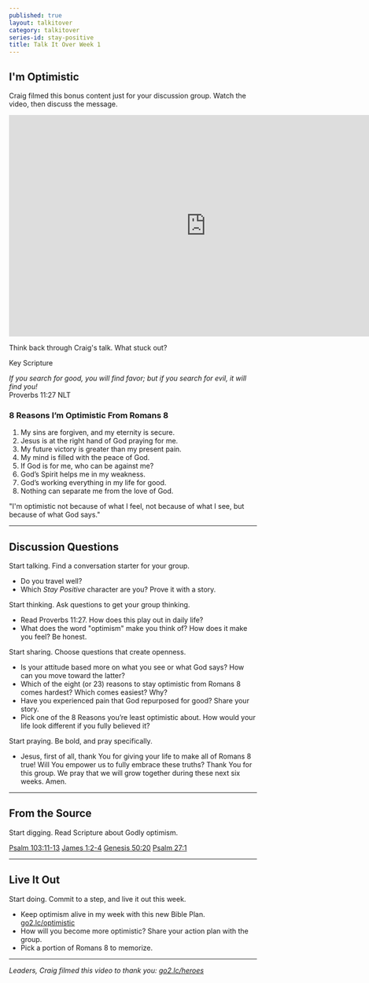 ```yaml
---
published: true
layout: talkitover
category: talkitover
series-id: stay-positive
title: Talk It Over Week 1
---
```


## I'm Optimistic

Craig filmed this bonus content just for your discussion group. Watch the video, then discuss the message.

<div class="tio-video"><iframe src="http://player.theplatform.com/p/IfSiAC/Muqqhl0VrQbH/embed/select/media/REgS1Xlk5slk?form=html" width="800" height="450" frameBorder="0" seamless="seamless" allowFullScreen></iframe></div> 

<p class="lead">Think back through Craig's talk. What stuck out?</p> 

Key Scripture

_If you search for good, you will find favor; but if you search for evil, it will find you!_  
Proverbs 11:27 NLT

### 8 Reasons I’m Optimistic From Romans 8

1. My sins are forgiven, and my eternity is secure.
2. Jesus is at the right hand of God praying for me.
3. My future victory is greater than my present pain.
4. My mind is filled with the peace of God.
5. If God is for me, who can be against me?
6. God’s Spirit helps me in my weakness.
7. God’s working everything in my life for good.
8. Nothing can separate me from the love of God. 

"I'm optimistic not because of what I feel, not because of what I see, but because of what God says."

* * *

## Discussion Questions
<p class="lead">Start talking. Find a conversation starter for your group.</p> 

* Do you travel well?
* Which _Stay Positive_ character are you? Prove it with a story.

<p class="lead">Start thinking. Ask questions to get your group thinking.</p> 

* Read Proverbs 11:27. How does this play out in daily life?
* What does the word "optimism" make you think of? How does it make you feel? Be honest.
 
<p class="lead">Start sharing. Choose questions that create openness.</p> 

* Is your attitude based more on what you see or what God says? How can you move toward the latter?
* Which of the eight (or 23) reasons to stay optimistic from Romans 8 comes hardest? Which comes easiest? Why?
* Have you experienced pain that God repurposed for good? Share your story.
* Pick one of the 8 Reasons you’re least optimistic about. How would your life look different if you fully believed it?

<p class="lead">Start praying. Be bold, and pray specifically.</p> 

* Jesus, first of all, thank You for giving your life to make all of Romans 8 true! Will You empower us to fully embrace these truths? Thank You for this group. We pray that we will grow together during these next six weeks. Amen.

* * *

## From the Source
<p class="lead">Start digging. Read Scripture about Godly optimism.</p>

[Psalm 103:11-13](https://www.bible.com/bible/111/psa.103.11-13.niv) [James 1:2-4](https://www.bible.com/bible/111/jam.1.2-4.niv) [Genesis 50:20](https://www.bible.com/bible/111/gen.50.20.niv) [Psalm 27:1](https://www.bible.com/bible/111/psa.27.1.niv)

* * *

## Live It Out
<p class="lead">Start doing. Commit to a step, and live it out this week.</p>

* Keep optimism alive in my week with this new Bible Plan. [go2.lc/optimistic](http://go2.lc/optimistic)
* How will you become more optimistic? Share your action plan with the group.
* Pick a portion of Romans 8 to memorize.

* * *

_Leaders, Craig filmed this video to thank you: [go2.lc/heroes](http://leaders.lifechurch.tv/you-are-the-heroes/)_